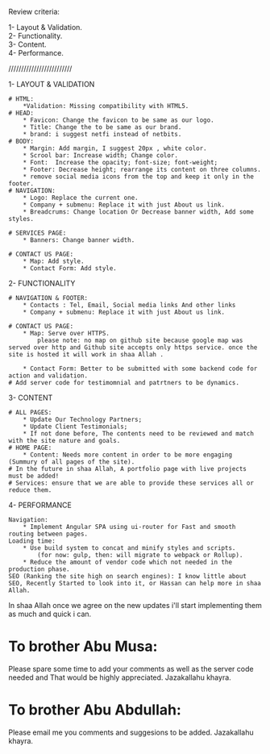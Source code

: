  Review criteria:
  
1- Layout & Validation.  
2- Functionality.  
3- Content.  
4- Performance.  

/////////////////////////

1- LAYOUT & VALIDATION

	# HTML: 
		*Validation: Missing compatibility with HTML5.
	# HEAD: 
		* Favicon: Change the favicon to be same as our logo.
		* Title: Change the to be same as our brand.
		* brand: i suggest netfi instead of netbits.
	# BODY: 
		* Margin: Add margin, I suggest 20px , white color.
		* Scrool bar: Increase width; Change color.
		* Font:  Increase the opacity; font-size; font-weight;
		* Footer: Decrease height; rearrange its content on three columns.
		* remove social media icons from the top and keep it only in the footer.
	# NAVIGATION:
		* Logo: Replace the current one.
		* Company + submenu: Replace it with just About us link.
		* Breadcrums: Change location Or Decrease banner width, Add some styles.
		
	# SERVICES PAGE:
		* Banners: Change banner width.
		
	# CONTACT US PAGE:
		* Map: Add style.
		* Contact Form: Add style.
		

2- FUNCTIONALITY

	# NAVIGATION & FOOTER:
		* Contacts : Tel, Email, Social media links And other links
		* Company + submenu: Replace it with just About us link.
	
	# CONTACT US PAGE:
		* Map: Serve over HTTPS.
			please note: no map on github site because google map was served over http and Github site accepts only https service. once the site is hosted it will work in shaa Allah .

		* Contact Form: Better to be submitted with some backend code for action and validation.
	# Add server code for testimomnial and patrtners to be dynamics.	

3- CONTENT

	# ALL PAGES: 
		* Update Our Technology Partners; 
		* Update Client Testimonials;
		* If not done before, The contents need to be reviewed and match with the site nature and goals.
	# HOME PAGE:
		* Content: Needs more content in order to be more engaging (Summury of all pages of the site).
	# In the future in shaa Allah, A portfolio page with live projects must be added!
	# Services: ensure that we are able to provide these services all or reduce them.

4- PERFORMANCE
	
	Navigation: 
		* Implement Angular SPA using ui-router for Fast and smooth routing between pages.
	Loading time: 
		* Use build system to concat and minify styles and scripts.
			(for now: gulp, then: will migrate to webpack or Rollup).
		* Reduce the amount of vendor code which not needed in the production phase.
	SEO (Ranking the site high on search engines): I know little about SEO, Recently Started to look into it, or Hassan can help more in shaa Allah.
In shaa Allah once we agree on the new updates i'll start implementing them as much and quick i can.

# To brother Abu Musa: 
 Please spare some time to add your comments as well as the server code needed and That would be highly appreciated.
Jazakallahu khayra.

# To brother Abu Abdullah:
 Please email me you comments and suggesions to be added.
 Jazakallahu khayra.
